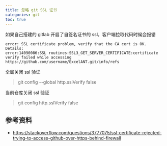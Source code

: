 ```yaml
---
title: 忽略 git SSL 证书
categories: git
toc: true
---
```


如果自己搭建的 gitlab 开启了自签名证书的 ssl，客户端拉取代码时候会报错


```
error: SSL certificate problem, verify that the CA cert is OK. Details:
error:14090086:SSL routines:SSL3_GET_SERVER_CERTIFICATE:certificate verify failed while accessing https://github.com/username/ExcelANT.git/info/refs
```

全局关闭 ssl 验证

> git config --global http.sslVerify false

当前仓库关闭 ssl 验证

> git config http.sslVerify false

## 参考资料

- https://stackoverflow.com/questions/3777075/ssl-certificate-rejected-trying-to-access-github-over-https-behind-firewall
